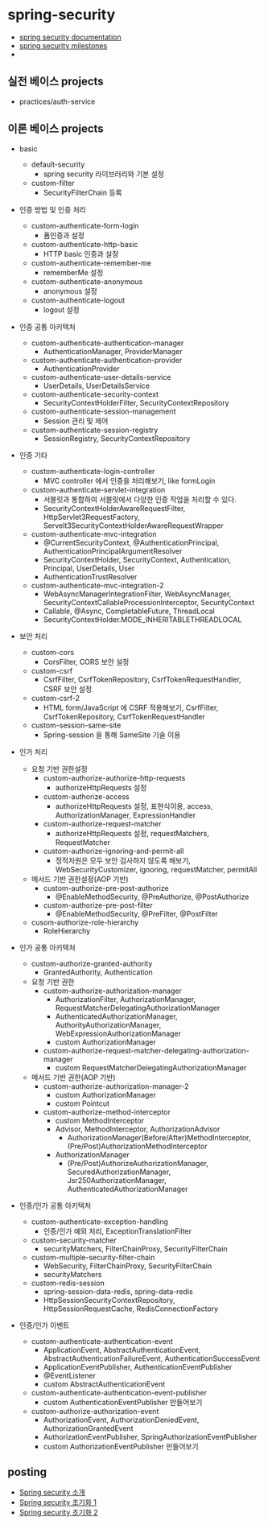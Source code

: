 # spring-security
- [spring security documentation](https://docs.spring.io/spring-security/reference/index.html)
- [spring security milestones](https://github.com/spring-projects/spring-security/milestones)
- 

## 실전 베이스 projects
- practices/auth-service

## 이론 베이스 projects
- basic
  - default-security
    - spring security 라이브러리와 기본 설정
  - custom-filter
    - SecurityFilterChain 등록

- 인증 방법 및 인증 처리
  - custom-authenticate-form-login
    - 폼인증과 설정
  - custom-authenticate-http-basic
    - HTTP basic 인증과 설정
  - custom-authenticate-remember-me
    - rememberMe 설정
  - custom-authenticate-anonymous
    - anonymous 설정
  - custom-authenticate-logout
    - logout 설정

- 인증 공통 아키텍처
  - custom-authenticate-authentication-manager
    - AuthenticationManager, ProviderManager
  - custom-authenticate-authentication-provider
    - AuthenticationProvider
  - custom-authenticate-user-details-service
    - UserDetails, UserDetailsService
  - custom-authenticate-security-context
    - SecurityContextHolderFilter, SecurityContextRepository
  - custom-authenticate-session-management
    - Session 관리 및 제어
  - custom-authenticate-session-registry
    - SessionRegistry, SecurityContextRepository

- 인증 기타
  - custom-authenticate-login-controller
    - MVC controller 에서 인증을 처리해보기, like formLogin
  - custom-authenticate-servlet-integration
    - 서블릿과 통합하여 서블릿에서 다양한 인증 작업을 처리할 수 있다.
    - SecurityContextHolderAwareRequestFilter, HttpServlet3RequestFactory, Servelt3SecurityContextHolderAwareRequestWrapper
  - custom-authenticate-mvc-integration
    - @CurrentSecurityContext, @AuthenticationPrincipal, AuthenticationPrincipalArgumentResolver
    - SecurityContextHolder, SecurityContext, Authentication, Principal, UserDetails, User
    - AuthenticationTrustResolver
  - custom-authenticate-mvc-integration-2
    - WebAsyncManagerIntegrationFilter, WebAsyncManager, SecurityContextCallableProcessionInterceptor, SecurityContext
    - Callable, @Async, CompletableFuture, ThreadLocal
    - SecurityContextHolder.MODE_INHERITABLETHREADLOCAL

- 보안 처리
  - custom-cors
    - CorsFilter, CORS 보안 설정
  - custom-csrf
    - CsrfFilter, CsrfTokenRepository, CsrfTokenRequestHandler, CSRF 보안 설정
  - custom-csrf-2
    - HTML form/JavaScript 에 CSRF 적용해보기, CsrfFilter, CsrfTokenRepository, CsrfTokenRequestHandler
  - custom-session-same-site
    - Spring-session 을 통해 SameSite 기술 이용

- 인가 처리
  - 요청 기반 권한설정
    - custom-authorize-authorize-http-requests
      - authorizeHttpRequests 설정
    - custom-authorize-access
      - authorizeHttpRequests 설정, 표현식이용, access, AuthorizationManager, ExpressionHandler
    - custom-authorize-request-matcher
      - authorizeHttpRequests 설정, requestMatchers, RequestMatcher
    - custom-authorize-ignoring-and-permit-all
      - 정적자원은 모두 보안 검사하지 않도록 해보기, WebSecurityCustomizer, ignoring, requestMatcher, permitAll
  - 메서드 기반 권한설정(AOP 기반)
    - custom-authorize-pre-post-authorize
      - @EnableMethodSecurity, @PreAuthorize, @PostAuthorize
    - custom-authorize-pre-post-filter
      - @EnableMethodSecurity, @PreFilter, @PostFilter
  - cusom-authorize-role-hierarchy
    - RoleHierarchy

- 인가 공통 아키텍처
  - custom-authorize-granted-authority
    - GrantedAuthority, Authentication
  - 요청 기반 권한
    - custom-authorize-authorization-manager
      - AuthorizationFilter, AuthorizationManager, RequestMatcherDelegatingAuthorizationManager
      - AuthenticatedAuthorizationManager, AuthorityAuthorizationManager, WebExpressionAuthorizationManager
      - custom AuthorizationManager
    - custom-authorize-request-matcher-delegating-authorization-manager
      - custom RequestMatcherDelegatingAuthorizationManager
  - 메서드 기반 권한(AOP 기반)
    - custom-authorize-authorization-manager-2
      - custom AuthorizationManager
      - custom Pointcut
    - custom-authorize-method-interceptor
      - custom MethodInterceptor
      - Advisor, MethodInterceptor, AuthorizationAdvisor
        - AuthorizationManager(Before/After)MethodInterceptor, (Pre/Post)AuthorizationMethodInterceptor
      - AuthorizationManager
        - (Pre/Post)AuthorizeAuthorizationManager, SecuredAuthorizationManager, Jsr250AuthorizationManager, AuthenticatedAuthorizationManager

- 인증/인가 공통 아키텍처
  - custom-authenticate-exception-handling
    - 인증/인가 예외 처리, ExceptionTranslationFilter
  - custom-security-matcher
    - securityMatchers, FilterChainProxy, SecurityFilterChain
  - custom-multiple-security-filter-chain
    - WebSecurity, FilterChainProxy, SecurityFilterChain
    - securityMatchers
  - custom-redis-session
    - spring-session-data-redis, spring-data-redis
    - HttpSessionSecurityContextRepository, HttpSessionRequestCache, RedisConnectionFactory

- 인증/인가 이벤트
  - custom-authenticate-authentication-event
    - ApplicationEvent, AbstractAuthenticationEvent, AbstractAuthenticationFailureEvent, AuthenticationSuccessEvent
    - ApplicationEventPublisher, AuthenticationEventPublisher
    - @EventListener
    - custom AbstractAuthenticationEvent
  - custom-authenticate-authentication-event-publisher
    - custom AuthenticationEventPublisher 만들어보기
  - custom-authorize-authorization-event
    - AuthorizationEvent, AuthorizationDeniedEvent, AuthorizationGrantedEvent
    - AuthorizationEventPublisher, SpringAuthorizationEventPublisher
    - custom AuthorizationEventPublisher 만들어보기

## posting
- [Spring security 소개](https://starryeye.tistory.com/235)
- [Spring security 초기화 1](https://starryeye.tistory.com/236)
- [Spring security 초기화 2](https://starryeye.tistory.com/237)
